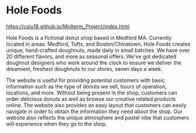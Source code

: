 # Hole Foods

https://csiu18.github.io/Midterm_Project/index.html

Hole Foods is a fictional donut shop based in Medford MA. Currently located in areas: Medford, Tufts, and Boston/Chinatown, Hole Foods creates unique, hand-crafted doughnuts, made daily in small batches. We have over 20 different flavors, and more as seasonal offers. We've got dedicated doughnut designers who work around the clock to ensure we deliver the dreamiest, freshest doughnuts to our stores, seven days a week.

The website is useful for providing potential customers with basic information such as the type of donuts we sell, hours of operation, locations, and more. Without being present in the shop, customers can order delicious donuts as well as browse our creative related products online. The website also provides an easy layout that customers can easily navigate in order to obtain the information they need about the shop. Our website also reflects the unique atmosphere and pastel vibe that customers will experience when they go to the shop.
 
